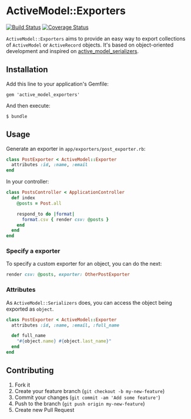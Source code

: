 # ActiveModel::Exporters
[![Build Status](https://travis-ci.org/alejandrogutierrez/active_model_exporters.png?branch=master)](https://travis-ci.org/alejandrogutierrez/active_model_exporters) [![Coverage Status](https://coveralls.io/repos/alejandrogutierrez/active_model_exporters/badge.png)](https://coveralls.io/r/alejandrogutierrez/active_model_exporters)

`ActiveModel::Exporters` aims to provide an easy way to export
collections of `ActiveModel` or `ActiveRecord` objects.
It's based on object-oriented development and inspired on
[active_model_serializers](https://github.com/rails-api/active_model_serializers).

## Installation

Add this line to your application's Gemfile:

    gem 'active_model_exporters'

And then execute:

    $ bundle

## Usage

Generate an exporter in `app/exporters/post_exporter.rb`:
```ruby
class PostExporter < ActiveModel::Exporter
  attributes :id, :name, :email
end
```

In your controller:
```ruby
class PostsController < ApplicationController
  def index
    @posts = Post.all

    respond_to do |format|
      format.csv { render csv: @posts }
    end
  end
end
```

### Specify a exporter
To specify a custom exporter for an object, you can do the next:
```ruby
render csv: @posts, exporter: OtherPostExporter
```

### Attributes
As `ActiveModel::Serializers` does, you can access the object being exported as `object`.
```ruby
class PostExporter < ActiveModel::Exporter
  attributes :id, :name, :email, :full_name

  def full_name
    "#{object.name} #{object.last_name}"
  end
end
```

## Contributing

1. Fork it
2. Create your feature branch (`git checkout -b my-new-feature`)
3. Commit your changes (`git commit -am 'Add some feature'`)
4. Push to the branch (`git push origin my-new-feature`)
5. Create new Pull Request
